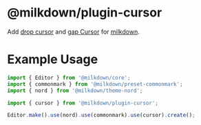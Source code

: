 # @milkdown/plugin-cursor

Add [drop cursor](https://github.com/ProseMirror/prosemirror-dropcursor) and [gap Cursor](https://github.com/ProseMirror/prosemirror-gapcursor) for [milkdown](https://saul-mirone.github.io/milkdown/).

# Example Usage

```typescript
import { Editor } from '@milkdown/core';
import { commonmark } from '@milkdown/preset-commonmark';
import { nord } from '@milkdown/theme-nord';

import { cursor } from '@milkdown/plugin-cursor';

Editor.make().use(nord).use(commonmark).use(cursor).create();
```
